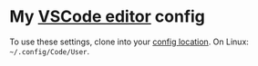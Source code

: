 # My [VSCode editor](https://code.visualstudio.com) config

To use these settings, clone into your [config location](https://code.visualstudio.com/docs/getstarted/settings#_settings-file-locations).
On Linux: `~/.config/Code/User`.
